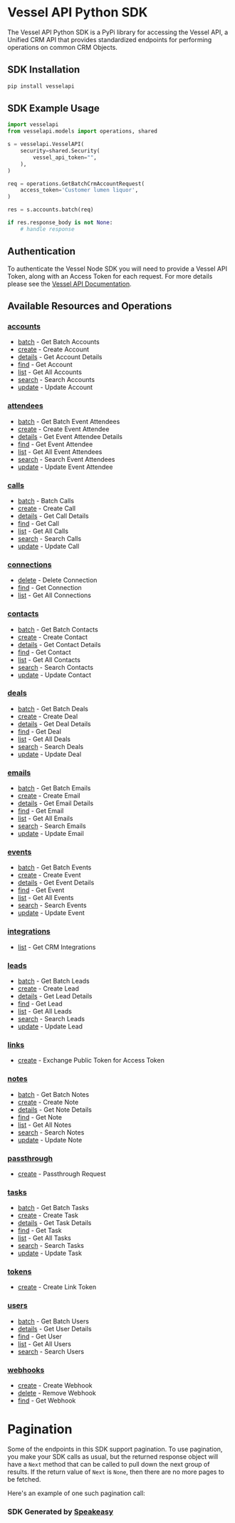 # Vessel API Python SDK

The Vessel API Python SDK is a PyPi library for accessing the Vessel API, a Unified CRM API that provides standardized endpoints for performing operations on common CRM Objects.

<!-- Start SDK Installation -->
## SDK Installation

```bash
pip install vesselapi
```
<!-- End SDK Installation -->

## SDK Example Usage
<!-- Start SDK Example Usage -->
```python
import vesselapi
from vesselapi.models import operations, shared

s = vesselapi.VesselAPI(
    security=shared.Security(
        vessel_api_token="",
    ),
)

req = operations.GetBatchCrmAccountRequest(
    access_token='Customer lumen liquor',
)

res = s.accounts.batch(req)

if res.response_body is not None:
    # handle response
```
<!-- End SDK Example Usage -->

## Authentication

To authenticate the Vessel Node SDK you will need to provide a Vessel API Token, along with an Access Token for each request. For more details please see the [Vessel API Documentation](https://docs.vessel.land/authentication-and-security).

<!-- Start SDK Available Operations -->
## Available Resources and Operations


### [accounts](docs/sdks/accounts/README.md)

* [batch](docs/sdks/accounts/README.md#batch) - Get Batch Accounts
* [create](docs/sdks/accounts/README.md#create) - Create Account
* [details](docs/sdks/accounts/README.md#details) - Get Account Details
* [find](docs/sdks/accounts/README.md#find) - Get Account
* [list](docs/sdks/accounts/README.md#list) - Get All Accounts
* [search](docs/sdks/accounts/README.md#search) - Search Accounts
* [update](docs/sdks/accounts/README.md#update) - Update Account

### [attendees](docs/sdks/attendees/README.md)

* [batch](docs/sdks/attendees/README.md#batch) - Get Batch Event Attendees
* [create](docs/sdks/attendees/README.md#create) - Create Event Attendee
* [details](docs/sdks/attendees/README.md#details) - Get Event Attendee Details
* [find](docs/sdks/attendees/README.md#find) - Get Event Attendee
* [list](docs/sdks/attendees/README.md#list) - Get All Event Attendees
* [search](docs/sdks/attendees/README.md#search) - Search Event Attendees
* [update](docs/sdks/attendees/README.md#update) - Update Event Attendee

### [calls](docs/sdks/calls/README.md)

* [batch](docs/sdks/calls/README.md#batch) - Batch Calls
* [create](docs/sdks/calls/README.md#create) - Create Call
* [details](docs/sdks/calls/README.md#details) - Get Call Details
* [find](docs/sdks/calls/README.md#find) - Get Call
* [list](docs/sdks/calls/README.md#list) - Get All Calls
* [search](docs/sdks/calls/README.md#search) - Search Calls
* [update](docs/sdks/calls/README.md#update) - Update Call

### [connections](docs/sdks/connections/README.md)

* [delete](docs/sdks/connections/README.md#delete) - Delete Connection
* [find](docs/sdks/connections/README.md#find) - Get Connection
* [list](docs/sdks/connections/README.md#list) - Get All Connections

### [contacts](docs/sdks/contacts/README.md)

* [batch](docs/sdks/contacts/README.md#batch) - Get Batch Contacts
* [create](docs/sdks/contacts/README.md#create) - Create Contact
* [details](docs/sdks/contacts/README.md#details) - Get Contact Details
* [find](docs/sdks/contacts/README.md#find) - Get Contact
* [list](docs/sdks/contacts/README.md#list) - Get All Contacts
* [search](docs/sdks/contacts/README.md#search) - Search Contacts
* [update](docs/sdks/contacts/README.md#update) - Update Contact

### [deals](docs/sdks/deals/README.md)

* [batch](docs/sdks/deals/README.md#batch) - Get Batch Deals
* [create](docs/sdks/deals/README.md#create) - Create Deal
* [details](docs/sdks/deals/README.md#details) - Get Deal Details
* [find](docs/sdks/deals/README.md#find) - Get Deal
* [list](docs/sdks/deals/README.md#list) - Get All Deals
* [search](docs/sdks/deals/README.md#search) - Search Deals
* [update](docs/sdks/deals/README.md#update) - Update Deal

### [emails](docs/sdks/emails/README.md)

* [batch](docs/sdks/emails/README.md#batch) - Get Batch Emails
* [create](docs/sdks/emails/README.md#create) - Create Email
* [details](docs/sdks/emails/README.md#details) - Get Email Details
* [find](docs/sdks/emails/README.md#find) - Get Email
* [list](docs/sdks/emails/README.md#list) - Get All Emails
* [search](docs/sdks/emails/README.md#search) - Search Emails
* [update](docs/sdks/emails/README.md#update) - Update Email

### [events](docs/sdks/events/README.md)

* [batch](docs/sdks/events/README.md#batch) - Get Batch Events
* [create](docs/sdks/events/README.md#create) - Create Event
* [details](docs/sdks/events/README.md#details) - Get Event Details
* [find](docs/sdks/events/README.md#find) - Get Event
* [list](docs/sdks/events/README.md#list) - Get All Events
* [search](docs/sdks/events/README.md#search) - Search Events
* [update](docs/sdks/events/README.md#update) - Update Event

### [integrations](docs/sdks/integrations/README.md)

* [list](docs/sdks/integrations/README.md#list) - Get CRM Integrations

### [leads](docs/sdks/leads/README.md)

* [batch](docs/sdks/leads/README.md#batch) - Get Batch Leads
* [create](docs/sdks/leads/README.md#create) - Create Lead
* [details](docs/sdks/leads/README.md#details) - Get Lead Details
* [find](docs/sdks/leads/README.md#find) - Get Lead
* [list](docs/sdks/leads/README.md#list) - Get All Leads
* [search](docs/sdks/leads/README.md#search) - Search Leads
* [update](docs/sdks/leads/README.md#update) - Update Lead

### [links](docs/sdks/links/README.md)

* [create](docs/sdks/links/README.md#create) - Exchange Public Token for Access Token

### [notes](docs/sdks/notes/README.md)

* [batch](docs/sdks/notes/README.md#batch) - Get Batch Notes
* [create](docs/sdks/notes/README.md#create) - Create Note
* [details](docs/sdks/notes/README.md#details) - Get Note Details
* [find](docs/sdks/notes/README.md#find) - Get Note
* [list](docs/sdks/notes/README.md#list) - Get All Notes
* [search](docs/sdks/notes/README.md#search) - Search Notes
* [update](docs/sdks/notes/README.md#update) - Update Note

### [passthrough](docs/sdks/passthrough/README.md)

* [create](docs/sdks/passthrough/README.md#create) - Passthrough Request

### [tasks](docs/sdks/tasks/README.md)

* [batch](docs/sdks/tasks/README.md#batch) - Get Batch Tasks
* [create](docs/sdks/tasks/README.md#create) - Create Task
* [details](docs/sdks/tasks/README.md#details) - Get Task Details
* [find](docs/sdks/tasks/README.md#find) - Get Task
* [list](docs/sdks/tasks/README.md#list) - Get All Tasks
* [search](docs/sdks/tasks/README.md#search) - Search Tasks
* [update](docs/sdks/tasks/README.md#update) - Update Task

### [tokens](docs/sdks/tokens/README.md)

* [create](docs/sdks/tokens/README.md#create) - Create Link Token

### [users](docs/sdks/users/README.md)

* [batch](docs/sdks/users/README.md#batch) - Get Batch Users
* [details](docs/sdks/users/README.md#details) - Get User Details
* [find](docs/sdks/users/README.md#find) - Get User
* [list](docs/sdks/users/README.md#list) - Get All Users
* [search](docs/sdks/users/README.md#search) - Search Users

### [webhooks](docs/sdks/webhooks/README.md)

* [create](docs/sdks/webhooks/README.md#create) - Create Webhook
* [delete](docs/sdks/webhooks/README.md#delete) - Remove Webhook
* [find](docs/sdks/webhooks/README.md#find) - Get Webhook
<!-- End SDK Available Operations -->



<!-- Start Dev Containers -->

<!-- End Dev Containers -->



<!-- Start Pagination -->
# Pagination

Some of the endpoints in this SDK support pagination. To use pagination, you make your SDK calls as usual, but the
returned response object will have a `Next` method that can be called to pull down the next group of results. If the
return value of `Next` is `None`, then there are no more pages to be fetched.

Here's an example of one such pagination call:
<!-- End Pagination -->

<!-- Placeholder for Future Speakeasy SDK Sections -->



### SDK Generated by [Speakeasy](https://docs.speakeasyapi.dev/docs/using-speakeasy/client-sdks)
